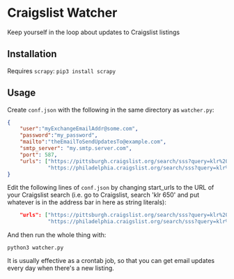 # Craigslist Watcher

Keep yourself in the loop about updates to Craigslist listings

## Installation

Requires `scrapy`:
`pip3 install scrapy`

## Usage

Create `conf.json` with the following in the same directory as `watcher.py`:

```json
{
    "user":"myExchangeEmailAddr@some.com",
    "password":"my_password",
    "mailto":"theEmailToSendUpdatesTo@example.com",
    "smtp_server": "my.smtp.server.com",
    "port": 587,
    "urls": ["https://pittsburgh.craigslist.org/search/sss?query=klr%20650&sort=rel",
             "https://philadelphia.craigslist.org/search/sss?query=klr%20650&sort=rel"]
}
```

Edit the following lines of `conf.json` by changing start_urls to the URL of your Craigslist search (i.e. go to Craigslist, search 'klr 650' and put whatever is in the address bar in here as string literals):

```json
    "urls": ["https://pittsburgh.craigslist.org/search/sss?query=klr%20650&sort=rel",
             "https://philadelphia.craigslist.org/search/sss?query=klr%20650&sort=rel"]
```

And then run the whole thing with:

`python3 watcher.py`

It is usually effective as a crontab job, so that you can get email updates every day when there's a new listing.
